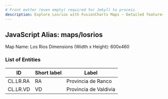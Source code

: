 ```yaml
---
# Front matter (even empty) required for Jekyll to process
description: Explore Losrios with FusionCharts Maps – Detailed features for seamless integration. Try now & enhance your data visualization today! 
---
```


## JavaScript Alias: maps/losrios

Map Name: Los Rios
Dimensions (Width x Height): 600x460

### List of Entities

ID | Short label | Label
---|---|---|
CL.LR.RA|RA|Provincia de Ranco
CL.LR.VD|VD|Provincia de Valdivia

